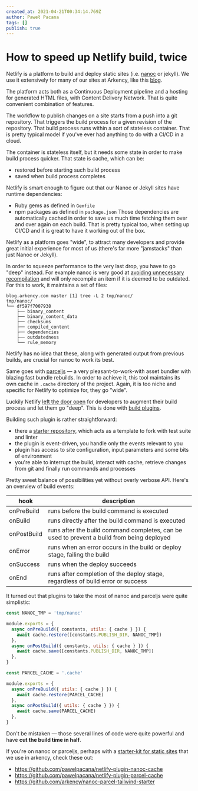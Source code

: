 ```yaml
---
created_at: 2021-04-21T00:34:14.769Z
author: Paweł Pacana
tags: []
publish: true
---
```


# How to speed up Netlify build, twice

Netlify is a platform to build and deploy static sites (i.e. [nanoc](https://nanoc.app) or jekyll). We use it extensively for many of our sites at Arkency, like this [blog](https://blog.arkency.com). 

The platform acts both as a Continuous Deployment pipeline and a hosting for generated HTML files, with Content Delivery Network. That is quite convenient combination of features.

The workflow to publish changes on a site starts from a push into a git repository. That triggers the build process for a given revision of the repository. That build process runs within a sort of stateless container. That is pretty typical model if you've ever had anything to do with a CI/CD in a cloud.

The container is stateless itself, but it needs some state in order to make build process quicker. That state is cache, which can be:
* restored before starting such build process
* saved when build process completes

Netlify is smart enough to figure out that our Nanoc or Jekyll sites have runtime dependencies:
* Ruby gems as defined in `Gemfile`
* npm packages as defined in `package.json`
Those dependencies are automatically cached in order to save us much time fetching them over and over again on each build. That is pretty typical too, when setting up CI/CD and it is great to have it working out of the box.

Netlify as a platform goes "wide", to attract many developers and provide great initial experience for most of us (there's far more "jamstacks" than just Nanoc or Jekyll). 

In order to squeeze performance to the very last drop, you have to go "deep" instead. For example nanoc is very good at [avoiding unnecessary recompilation](https://nanoc.app/doc/internals/#outdatedness-checking) and will only recompile an item if it is deemed to be outdated. For this to work, it maintains a set of files:

```
blog.arkency.com master [1] tree -L 2 tmp/nanoc/
tmp/nanoc/
└── df597f7007938
    ├── binary_content
    ├── binary_content_data
    ├── checksums
    ├── compiled_content
    ├── dependencies
    ├── outdatedness
    └── rule_memory
```

Netlify has no idea that these, along with generated output from previous builds, are crucial for nanoc to work its best. 

Same goes with [parceljs](https://parceljs.org) — a very pleasant-to-work-with asset bundler with blazing fast bundle rebuilds. In order to achieve it, this tool maintains its own cache in `.cache` directory of the project. Again, it is too niche and specific for Netlify to optimize for, they go "wide".

Luckily Netlify [left the door open](https://www.youtube.com/watch?v=w9yrrQBBKos) for developers to augment their build process and let them go "deep". This is done with [build plugins](https://docs.netlify.com/configure-builds/build-plugins/).

Building such plugin is rather straightforward:
* there a [starter repository](https://github.com/netlify/build-plugin-template), which acts as a template to fork with test suite and linter
* the plugin is event-driven, you handle only the events relevant to you
* plugin has access to site configuration, input parameters and some bits of environment
* you're able to interrupt the build, interact with cache, retrieve changes from git and finally run commands and processes

Pretty sweet balance of possibilities yet without overly verbose API. Here's an overview of build events:

| hook | description | 
| ---  | --- |
| onPreBuild | runs before the build command is executed |
| onBuild | runs directly after the build command is executed |
| onPostBuild | runs after the build command completes, can be used to prevent a build from being deployed |
| onError | runs when an error occurs in the build or deploy stage, failing the build |
| onSuccess | runs when the deploy succeeds
| onEnd | runs after completion of the deploy stage, regardless of build error or success |

It turned out that plugins to take the most of nanoc and parceljs were quite simplistic:

```javascript
const NANOC_TMP = 'tmp/nanoc'

module.exports = {
  async onPreBuild({ constants, utils: { cache } }) {
    await cache.restore([constants.PUBLISH_DIR, NANOC_TMP])
  },
  async onPostBuild({ constants, utils: { cache } }) {
    await cache.save([constants.PUBLISH_DIR, NANOC_TMP])
  },
}
```


```javascript
const PARCEL_CACHE = '.cache'

module.exports = {
  async onPreBuild({ utils: { cache } }) {
    await cache.restore(PARCEL_CACHE)
  },
  async onPostBuild({ utils: { cache } }) {
    await cache.save(PARCEL_CACHE)
  },
}
```

Don't be mistaken — those several lines of code were quite powerful and have **cut the build time in half**. 

If you're on nanoc or parceljs, perhaps with a [starter-kit for static sites](https://github.com/arkency/nanoc-parcel-tailwind-starter) that we use in arkency, check these out:

* https://github.com/pawelpacana/netlify-plugin-nanoc-cache
* https://github.com/pawelpacana/netlify-plugin-parcel-cache
* https://github.com/arkency/nanoc-parcel-tailwind-starter

